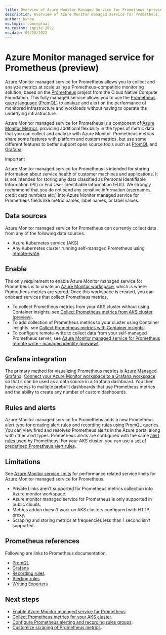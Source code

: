 ```yaml
---
title: Overview of Azure Monitor Managed Service for Prometheus (preview)
description: Overview of Azure Monitor managed service for Prometheus, which provides a Prometheus-compatible interface for storing and retrieving metric data.
author: bwren 
ms.topic: conceptual
ms.custom: ignite-2022
ms.date: 09/28/2022
---
```


# Azure Monitor managed service for Prometheus (preview)
Azure Monitor managed service for Prometheus allows you to collect and analyze metrics at scale using a Prometheus-compatible monitoring solution, based on the [Prometheus](https://aka.ms/azureprometheus-promio) project from the Cloud Native Compute Foundation. This fully managed service allows you to use the [Prometheus query language (PromQL)](https://aka.ms/azureprometheus-promio-promql) to analyze and alert on the performance of monitored infrastructure and workloads without having to operate the underlying infrastructure.

Azure Monitor managed service for Prometheus is a component of [Azure Monitor Metrics](data-platform-metrics.md), providing additional flexibility in the types of metric data that you can collect and analyze with Azure Monitor. Prometheus metrics share some features with platform and custom metrics, but use some different features to better support open source tools such as [PromQL](https://aka.ms/azureprometheus-promio-promql) and [Grafana](../../managed-grafana/overview.md).

> [!IMPORTANT] 
> Azure Monitor managed service for Prometheus is intended for storing information about service health of customer machines and applications. It is not intended for storing any data classified as Personal Identifiable Information (PII) or End User Identifiable Information (EUII). We strongly recommend that you do not send any sensitive information (usernames, credit card numbers etc.) into Azure Monitor managed service for Prometheus fields like metric names, label names, or label values.

## Data sources
Azure Monitor managed service for Prometheus can currently collect data from any of the following data sources.

- Azure Kubernetes service (AKS)
- Any Kubernetes cluster running self-managed Prometheus using [remote-write](https://aka.ms/azureprometheus-promio-prw).

## Enable
The only requirement to enable Azure Monitor managed service for Prometheus is to create an [Azure Monitor workspace](azure-monitor-workspace-overview.md), which is where Prometheus metrics are stored. Once this workspace is created, you can onboard services that collect Prometheus metrics.

- To collect Prometheus metrics from your AKS cluster without using Container insights, see [Collect Prometheus metrics from AKS cluster (preview)](prometheus-metrics-enable.md).
- To add collection of Prometheus metrics to your cluster using Container insights, see [Collect Prometheus metrics with Container insights](../containers/container-insights-prometheus.md#send-data-to-azure-monitor-managed-service-for-prometheus).
- To configure remote-write to collect data from your self-managed Prometheus server, see [Azure Monitor managed service for Prometheus remote write - managed identity (preview)](prometheus-remote-write-managed-identity.md).

## Grafana integration
The primary method for visualizing Prometheus metrics is [Azure Managed Grafana](../../managed-grafana/overview.md). [Connect your Azure Monitor workspace to a Grafana workspace](azure-monitor-workspace-overview.md#link-a-grafana-workspace) so that it can be used as a data source in a Grafana dashboard. You then have access to multiple prebuilt dashboards that use Prometheus metrics and the ability to create any number of custom dashboards.

## Rules and alerts
Azure Monitor managed service for Prometheus adds a new Prometheus alert type for creating alert rules and recording rules using PromQL queries. You can view fired and resolved Prometheus alerts in the Azure portal along with other alert types. Prometheus alerts are configured with the same [alert rules](https://aka.ms/azureprometheus-promio-alertrules) used by Prometheus. For your AKS cluster, you can use a [set of predefined Prometheus alert rules](../containers/container-insights-metric-alerts.md).


## Limitations
See [Azure Monitor service limits](../service-limits.md#prometheus-metrics) for performance related service limits for Azure Monitor managed service for Prometheus.

- Private Links aren't supported for Prometheus metrics collection into Azure monitor workspace.
- Azure monitor managed service for Prometheus is only supported in public clouds.
- Metrics addon doesn't work on AKS clusters configured with HTTP proxy. 
- Scraping and storing metrics at frequencies less than 1 second isn't supported.


## Prometheus references
Following are links to Prometheus documentation.

- [PromQL](https://aka.ms/azureprometheus-promio-promql)
- [Grafana](https://aka.ms/azureprometheus-promio-grafana)
- [Recording rules](https://aka.ms/azureprometheus-promio-recrules)
- [Alerting rules](https://aka.ms/azureprometheus-promio-alertrules)
- [Writing Exporters](https://aka.ms/azureprometheus-promio-exporters)


## Next steps

- [Enable Azure Monitor managed service for Prometheus](prometheus-metrics-enable.md).
- [Collect Prometheus metrics for your AKS cluster](../containers/container-insights-prometheus-metrics-addon.md).
- [Configure Prometheus alerting and recording rules groups](prometheus-rule-groups.md).
- [Customize scraping of Prometheus metrics](prometheus-metrics-scrape-configuration.md).
